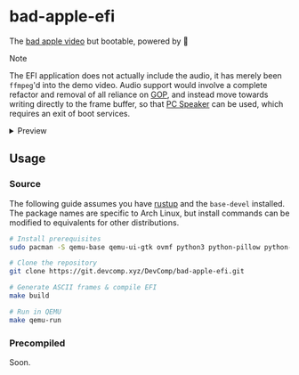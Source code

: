 # bad-apple-efi

The [bad apple video](https://www.youtube.com/watch?v=FtutLA63Cp8&pp=ygUJYmFkIGFwcGxl) but bootable, powered by 🦀

> [!NOTE]  
> The EFI application does not actually include the audio, it has merely been `ffmpeg`'d into the demo video.
> Audio support would involve a complete refactor and removal of all reliance on [GOP](https://wiki.osdev.org/GOP),
> and instead move towards writing directly to the frame buffer, so that [PC Speaker](https://wiki.osdev.org/PC_Speaker) can be used,
> which requires an exit of boot services.

<details>
  <summary>Preview</summary>

  https://github.com/CompeyDev/bad-apple-efi/assets/74418041/efc399e5-9ccb-45f0-91a2-301c9ec8657c
</details>


## Usage

### Source
The following guide assumes you have [rustup](https://rustup.rs) and the `base-devel` installed.
The package names are specific to Arch Linux, but install commands can be modified to equivalents for
other distributions.

```sh
# Install prerequisites
sudo pacman -S qemu-base qemu-ui-gtk ovmf python3 python-pillow python-opencv

# Clone the repository
git clone https://git.devcomp.xyz/DevComp/bad-apple-efi.git

# Generate ASCII frames & compile EFI
make build

# Run in QEMU
make qemu-run
```

### Precompiled
Soon.
